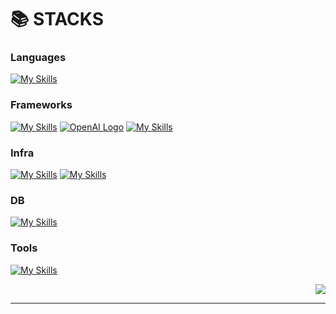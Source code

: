 # 📚 STACKS

### Languages
[![My Skills](https://skillicons.dev/icons?i=js,ts,html,css&theme=light)](https://skillicons.dev)

### Frameworks
[![My Skills](https://skillicons.dev/icons?i=nodejs&theme=light)](https://skillicons.dev)
[![OpenAI Logo](https://velog.velcdn.com/images/for_i_in_range/post/4704b07e-a588-4fc3-a764-421f17d28a92/image.png)](https://www.openai.com)
[![My Skills](https://skillicons.dev/icons?i=express,nestjs,react)](https://skillicons.dev)

### Infra
[![My Skills](https://skillicons.dev/icons?i=aws,cloudflare,docker&theme=light)](https://skillicons.dev)
[![My Skills](https://skillicons.dev/icons?i=linux)](https://skillicons.dev)

### DB
[![My Skills](https://skillicons.dev/icons?i=mysql,postgres,mongodb&theme=light)](https://skillicons.dev)

### Tools
[![My Skills](https://skillicons.dev/icons?i=git,github,notion,vscode)](https://skillicons.dev)

<div align="right"> <img src="https://github-readme-stats.vercel.app/api/top-langs/?username=foriinrangelen&layout=compact" /></div>   

---








